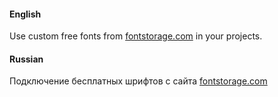#### English
Use custom free fonts from [fontstorage.com](https://fontstorage.com) in your projects.

#### Russian
Подключение бесплатных шрифтов с сайта [fontstorage.com](https://fontstorage.com)
